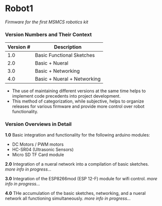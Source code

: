 # Robot1 
*Firmware for the first MSMCS robotics kit*

### Version Numbers and Their Context

| Version # |   Description |
|-----------|---------------|
| 1.0       |   Basic Functional Sketches |
| 2.0       |   Basic + Nueral |
| 3.0       |   Basic + Networking  |
| 4.0       |   Basic + Nueral + Networking  |


 - The use of maintaining different versions at the same time
   helps to implement code precedents into project development.
 - This method of categorization, while subjective, helps to organize
   releases for various firmware and provide more control over
   robot functionality.
   
   
### Version Overviews in Detail


**1.0**
Basic integration and functionality for the following arduino modules:

 - DC Motors / PWM motors
 - HC-SR04 (Ultrasonic Sensors)
 - Micro SD TF Card module


**2.0**
Integration of a nueral network into a compilation of basic sketches. 
*more info in progress...*


**3.0**
Integration of the ESP8266mod (ESP 12-F) module for wifi control.
*more info in progress...*

**4.0**
THe accumulation of the basic sketches, networking, and a nueral network all 
functioning simultaneously.
*more info in progress...*
